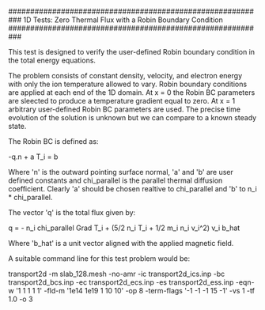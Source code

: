 ###########################################################
1D Tests: Zero Thermal Flux with a Robin Boundary Condition
###########################################################

This test is designed to verify the user-defined Robin boundary
condition in the total energy equations.

The problem consists of constant density, velocity, and electron
energy with only the ion temperature allowed to vary. Robin boundary
conditions are applied at each end of the 1D domain. At x = 0 the
Robin BC parameters are sleected to produce a temperature gradient
equal to zero. At x = 1 arbitrary user-defined Robin BC parameters are
used. The precise time evolution of the solution is unknown but we
can compare to a known steady state.

The Robin BC is defined as:

-q.n + a T_i = b

Where 'n' is the outward pointing surface normal, 'a' and 'b' are user
defined constants and chi_parallel is the parallel thermal diffusion
coefficient. Clearly 'a' should be chosen realtive to chi_parallel and
'b' to n_i * chi_parallel.

The vector 'q' is the total flux given by:

q = - n_i chi_parallel Grad T_i + (5/2 n_i T_i + 1/2 m_i n_i v_i^2) v_i b_hat

Where 'b_hat' is a unit vector aligned with the applied magnetic field.

A suitable command line for this test problem would be:

transport2d -m slab_128.mesh -no-amr -ic transport2d_ics.inp -bc transport2d_bcs.inp -ec transport2d_ecs.inp -es transport2d_ess.inp -eqn-w '1 1 1 1 1' -fld-m '1e14 1e19 1 10 10' -op 8 -term-flags '-1 -1 -1 15 -1' -vs 1 -tf 1.0 -o 3
